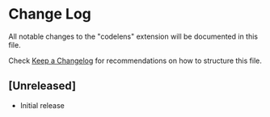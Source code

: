 # Change Log

All notable changes to the "codelens" extension will be documented in this file.

Check [Keep a Changelog](http://keepachangelog.com/) for recommendations on how to structure this file.

## [Unreleased]

- Initial release
